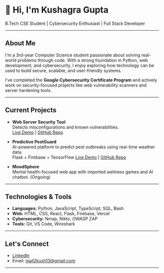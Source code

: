# 👋 Hi, I'm Kushagra Gupta

B.Tech CSE Student | Cybersecurity Enthusiast | Full Stack Developer

---

## About Me

I'm a 3rd-year Computer Science student passionate about solving real-world problems through code. With a strong foundation in Python, web development, and cybersecurity, I enjoy exploring how technology can be used to build secure, scalable, and user-friendly systems.

I’ve completed the **Google Cybersecurity Certificate Program** and actively work on security-focused projects like web vulnerability scanners and server hardening tools.

---

## Current Projects

- **Web Server Security Tool**  
  Detects misconfigurations and known vulnerabilities.  
  [Live Demo](https://web-vuln-scannner.vercel.app/) | [GitHub Repo](https://github.com/kushagra-gupta9/web-vuln-scanner)

- **Predictive PestGuard**  
  AI-powered platform to predict pest outbreaks using real-time weather data.  
  Flask + Firebase + TensorFlow
  [Live Demo](https://predictive-pest-guard.vercel.app/) | [GitHub Repo](https://github.com/anmolsalaria/predictive-pest-guard)

- **MoodSphere**  
  Mental health-focused web app with imported wellness games and AI chatbot.
  (Ongoing)

---

## Technologies & Tools

- **Languages:** Python, JavaScript, TypeScript, SQL, Bash
- **Web:** HTML, CSS, React, Flask, Firebase, Vercel
- **Cybersecurity:** Nmap, Nikto, OWASP ZAP
- **Tools:** Git, VS Code, Wireshark

---

## Let's Connect

- [LinkedIn](https://www.linkedin.com/in/kushagra-gupta9/)
- Email: mail2kush13@gmail.com

---

